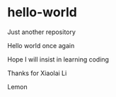 # hello-world
Just another repository

Hello world once again

Hope I will insist in learning coding

Thanks for Xiaolai Li

Lemon 
